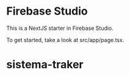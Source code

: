 # Firebase Studio

This is a NextJS starter in Firebase Studio.

To get started, take a look at src/app/page.tsx.
# sistema-traker
